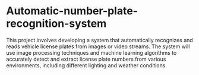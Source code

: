 # Automatic-number-plate-recognition-system
This project involves developing a system that automatically recognizes and reads vehicle license plates from images or video streams. The system will use image processing techniques and machine learning algorithms to accurately detect and extract license plate numbers from various environments, including different lighting and weather conditions.
